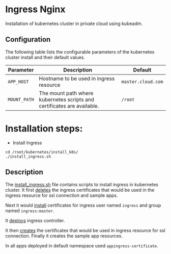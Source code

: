 # Ingress Nginx

Installation of kubernetes cluster in private cloud using kubeadm.

## Configuration

The following table lists the configurable parameters of the kubernetes cluster install and their default values.

| Parameter                  | Description                                                                                                                                                                                  | Default                               |
|----------------------------|----------------------------------------------------------------------------------------------------------------------------------------------------------------------------------------------|---------------------------------------|
| `APP_HOST`                 | Hostname to be used in ingress resource                                                                                                                                                      | `master.cloud.com`                    |
| `MOUNT_PATH`               | The mount path where kubernetes scripts and certificates are available.                                                                                                                      | `/root`                               |

# Installation steps:

- Install Ingress

```console
cd /root/kubernetes/install_k8s/
./install_ingress.sh
```

## Description
The [install_ingress.sh](https://github.com/sumitmaji/kubernetes/blob/master/install_k8s/install_ingress.sh) 
file contains scripts to install ingress in kubernetes cluster. It first [deletes](https://github.com/sumitmaji/kubernetes/blob/master/install_k8s/install_ingress.sh#L8)
the ingress certificates that would be used in the ingress resource for ssl connection and sample apps.

Next it would [install](https://github.com/sumitmaji/kubernetes/blob/master/install_k8s/install_ingress.sh#L12) 
certificates for ingress user named `ingress` and group named `ingress:master`. 

It [deploys](https://github.com/sumitmaji/kubernetes/blob/master/install_k8s/install_ingress.sh#L23) ingress controller.

It then [creates](https://github.com/sumitmaji/kubernetes/blob/master/install_k8s/install_ingress.sh#L12) 
the certificates that would be used in ingress resource for ssl connection. Finally it creates the sample 
app resources.

In all apps deployed in default namespace used `appingress-certificate`.

